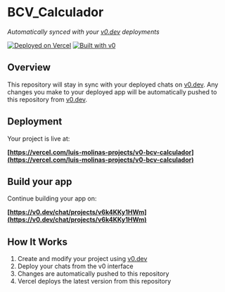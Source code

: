 # BCV_Calculador

*Automatically synced with your [v0.dev](https://v0.dev) deployments*

[![Deployed on Vercel](https://img.shields.io/badge/Deployed%20on-Vercel-black?style=for-the-badge&logo=vercel)](https://vercel.com/luis-molinas-projects/v0-bcv-calculador)
[![Built with v0](https://img.shields.io/badge/Built%20with-v0.dev-black?style=for-the-badge)](https://v0.dev/chat/projects/v6k4KKy1HWm)

## Overview

This repository will stay in sync with your deployed chats on [v0.dev](https://v0.dev).
Any changes you make to your deployed app will be automatically pushed to this repository from [v0.dev](https://v0.dev).

## Deployment

Your project is live at:

**[https://vercel.com/luis-molinas-projects/v0-bcv-calculador](https://vercel.com/luis-molinas-projects/v0-bcv-calculador)**

## Build your app

Continue building your app on:

**[https://v0.dev/chat/projects/v6k4KKy1HWm](https://v0.dev/chat/projects/v6k4KKy1HWm)**

## How It Works

1. Create and modify your project using [v0.dev](https://v0.dev)
2. Deploy your chats from the v0 interface
3. Changes are automatically pushed to this repository
4. Vercel deploys the latest version from this repository
